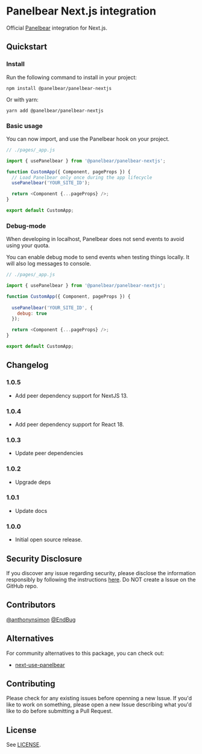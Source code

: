 # Panelbear Next.js integration

Official [Panelbear](https://panelbear.com) integration for Next.js.

## Quickstart

### Install

Run the following command to install in your project:

```
npm install @panelbear/panelbear-nextjs
```

Or with yarn:

```
yarn add @panelbear/panelbear-nextjs
```

### Basic usage

You can now import, and use the Panelbear hook on your project.

```javascript
// ./pages/_app.js

import { usePanelbear } from '@panelbear/panelbear-nextjs';

function CustomApp({ Component, pageProps }) {
  // Load Panelbear only once during the app lifecycle
  usePanelbear('YOUR_SITE_ID');

  return <Component {...pageProps} />;
}

export default CustomApp;
```

### Debug-mode

When developing in localhost, Panelbear does not send events to avoid using your quota.

You can enable debug mode to send events when testing things locally. It will also log messages to console.

```javascript
// ./pages/_app.js

import { usePanelbear } from '@panelbear/panelbear-nextjs';

function CustomApp({ Component, pageProps }) {
  
  usePanelbear('YOUR_SITE_ID', {
    debug: true
  });

  return <Component {...pageProps} />;
}

export default CustomApp;
```


## Changelog

### 1.0.5

- Add peer dependency support for NextJS 13.

### 1.0.4

- Add peer dependency support for React 18.

### 1.0.3

- Update peer dependencies

### 1.0.2

- Upgrade deps

### 1.0.1

- Update docs

### 1.0.0

- Initial open source release.

## Security Disclosure

If you discover any issue regarding security, please disclose the information responsibly by following the instructions [here](https://panelbear.com/security/). Do NOT create a Issue on the GitHub repo.

## Contributors

[@anthonynsimon](https://github.com/anthonynsimon)
[@EndBug](https://github.com/EndBug)

## Alternatives

For community alternatives to this package, you can check out:

- [next-use-panelbear](https://github.com/alizahid/next-use-panelbear)

## Contributing

Please check for any existing issues before openning a new Issue. If you'd like to work on something, please open a new Issue describing what you'd like to do before submitting a Pull Request.

## License

See [LICENSE](https://github.com/panelbearhq/panelbear-nextjs/blob/master/LICENSE).
